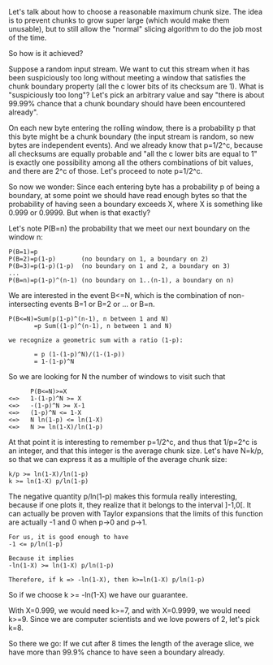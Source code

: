 Let's talk about how to choose a reasonable maximum chunk size. The idea
is to prevent chunks to grow super large (which would make them unusable),
but to still allow the "normal" slicing algorithm to do the job most of
the time.

So how is it achieved?

Suppose a random input stream. We want to cut this stream when it has been
suspiciously too long without meeting a window that satisfies the chunk
boundary property (all the c lower bits of its checksum are 1). What is
"suspiciously too long"? Let's pick an arbitrary value and say "there is
about 99.99% chance that a chunk boundary should have been encountered
already".

On each new byte entering the rolling window, there is a probability p
that this byte might be a chunk boundary (the input stream is random, so
new bytes are independent events). And we already know that p=1/2^c,
because all checksums are equally probable and "all the c lower bits are
equal to 1" is exactly one possibility among all the others combinations
of bit values, and there are 2^c of those. Let's proceed to note p=1/2^c.

So now we wonder: Since each entering byte has a probability p of being a
boundary, at some point we should have read enough bytes so that the
probability of having seen a boundary exceeds X, where X is something like
0.999 or 0.9999. But when is that exactly?

Let's note P(B=n) the probability that we meet our next boundary on the
window n:

    P(B=1)=p
    P(B=2)=p(1-p)       (no boundary on 1, a boundary on 2)
    P(B=3)=p(1-p)(1-p)  (no boundary on 1 and 2, a boundary on 3)
    ...
    P(B=n)=p(1-p)^(n-1) (no boundary on 1..(n-1), a boundary on n)

We are interested in the event B<=N, which is the combination of
non-intersecting events B=1 or B=2 or ... or B=n.

    P(B<=N)=Sum(p(1-p)^(n-1), n between 1 and N)
           =p Sum((1-p)^(n-1), n between 1 and N)
    
    we recognize a geometric sum with a ratio (1-p):
    
           = p (1-(1-p)^N)/(1-(1-p))
           = 1-(1-p)^N

So we are looking for N the number of windows to visit such that

          P(B<=N)>=X
    <=>   1-(1-p)^N >= X
    <=>   -(1-p)^N >= X-1
    <=>   (1-p)^N <= 1-X
    <=>   N ln(1-p) <= ln(1-X)
    <=>   N >= ln(1-X)/ln(1-p)

At that point it is interesting to remember p=1/2^c, and thus that 1/p=2^c
is an integer, and that this integer is the average chunk size. Let's have
N=k/p, so that we can express it as a multiple of the average chunk size:

    k/p >= ln(1-X)/ln(1-p)
    k >= ln(1-X) p/ln(1-p)

The negative quantity p/ln(1-p) makes this formula really interesting,
because if one plots it, they realize that it belongs to the interval
]-1,0[. It can actually be proven with Taylor expansions that the limits
of this function are actually -1 and 0 when p->0 and p->1.

    For us, it is good enough to have
    -1 <= p/ln(1-p)
    
    Because it implies
    -ln(1-X) >= ln(1-X) p/ln(1-p)
    
    Therefore, if k => -ln(1-X), then k>=ln(1-X) p/ln(1-p)

So if we choose k >= -ln(1-X) we have our guarantee.

With X=0.999, we would need k>=7, and with X=0.9999, we would need k>=9.
Since we are computer scientists and we love powers of 2, let's pick k=8.

So there we go: If we cut after 8 times the length of the average slice,
we have more than 99.9% chance to have seen a boundary already.
